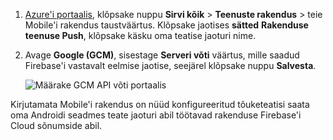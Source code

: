 
1. [Azure'i portaalis](https://portal.azure.com/), klõpsake nuppu **Sirvi kõik** > **Teenuste rakendus** > teie Mobile'i rakendus taustväärtus. Klõpsake jaotises **sätted** **Rakenduse teenuse Push**, klõpsake käsku oma teatise jaoturi nime.

2. Avage **Google (GCM)**, sisestage **Serveri võti** väärtus, mille saadud Firebase'i vastavalt eelmise jaotise, seejärel klõpsake nuppu **Salvesta**.

    ![Määrake GCM API võti portaalis](./media/app-service-mobile-android-configure-push/mobile-push-api-key.png)

Kirjutamata Mobile'i rakendus on nüüd konfigureeritud tõuketeatisi saata oma Androidi seadmes teate jaoturi abil töötavad rakenduse Firebase'i Cloud sõnumside abil.

<!-- URLs. -->


<!-- images -->
